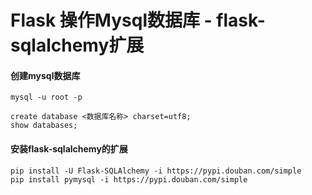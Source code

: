 # Flask 操作Mysql数据库 - flask-sqlalchemy扩展

#### 创建mysql数据库

```shell
mysql -u root -p
```

```mysql
create database <数据库名称> charset=utf8;
show databases;
```

#### 安装flask-sqlalchemy的扩展

```shell
pip install -U Flask-SQLAlchemy -i https://pypi.douban.com/simple
pip install pymysql -i https://pypi.douban.com/simple
```

